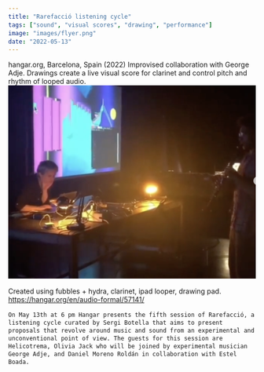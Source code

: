 ```yaml
---
title: "Rarefacció listening cycle"
tags: ["sound", "visual scores", "drawing", "performance"]
image: "images/flyer.png"
date: "2022-05-13"
---
```


hangar.org, Barcelona, Spain (2022)
 Improvised collaboration with George Adje. Drawings create a live visual score for clarinet and control pitch and rhythm of looped audio.
![](images/thumb.png)

Created using fubbles + hydra, clarinet, ipad looper, drawing pad.
https://hangar.org/en/audio-formal/57141/
 
    On May 13th at 6 pm Hangar presents the fifth session of Rarefacció, a listening cycle curated by Sergi Botella that aims to present proposals that revolve around music and sound from an experimental and unconventional point of view. The guests for this session are Helicotrema, Olivia Jack who will be joined by experimental musician George Adje, and Daniel Moreno Roldán in collaboration with Estel Boada.

